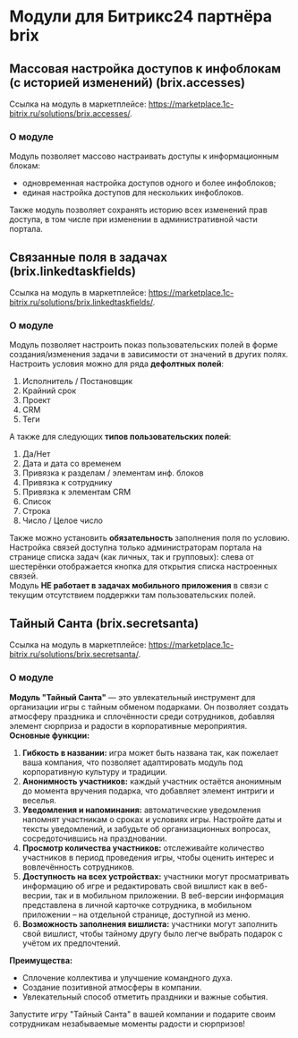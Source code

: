 # Модули для Битрикс24 партнёра brix

## Массовая настройка доступов к инфоблокам (с историей изменений) (brix.accesses)
Ссылка на модуль в маркетплейсе: https://marketplace.1c-bitrix.ru/solutions/brix.accesses/.  

### О модуле
Модуль позволяет массово настраивать доступы к информационным блокам:
- одновременная настройка доступов одного и более инфоблоков;
- единая настройка доступов для нескольких инфоблоков.

Также модуль позволяет сохранять историю всех изменений прав доступа, в том числе при изменении в административной части портала.

## Связанные поля в задачах (brix.linkedtaskfields)
Ссылка на модуль в маркетплейсе: https://marketplace.1c-bitrix.ru/solutions/brix.linkedtaskfields/.  

### О модуле
Модуль позволяет настроить показ пользовательских полей в форме создания/изменения задачи в зависимости от значений в других полях.  
Настроить условия можно для ряда **дефолтных полей**:
1. Исполнитель / Постановщик
2. Крайний срок
3. Проект
4. CRM
5. Теги

А также для следующих **типов пользовательских полей**:
1. Да/Нет
2. Дата и дата со временем
3. Привязка к разделам / элементам инф. блоков
4. Привязка к сотруднику
5. Привязка к элементам CRM
6. Список
7. Строка
8. Число / Целое число

Также можно установить **обязательность** заполнения поля по условию.  
Настройка связей доступна только администраторам портала на странице списка задач (как личных, так и групповых): слева от шестерёнки отображается кнопка для открытия списка настроенных связей.  
Модуль **НЕ работает в задачах мобильного приложения** в связи с текущим отсутствием поддержки там пользовательских полей.

## Тайный Санта (brix.secretsanta)
Ссылка на модуль в маркетплейсе: https://marketplace.1c-bitrix.ru/solutions/brix.secretsanta/.  

### О модуле
**Модуль "Тайный Санта"** — это увлекательный инструмент для организации игры с тайным обменом подарками. Он позволяет создать атмосферу праздника и сплочённости среди сотрудников, добавляя элемент сюрприза и радости в корпоративные мероприятия.  
**Основные функции:**
1. **Гибкость в названии:** игра может быть названа так, как пожелает ваша компания, что позволяет адаптировать модуль под корпоративную культуру и традиции.
2. **Анонимность участников:** каждый участник остаётся анонимным до момента вручения подарка, что добавляет элемент интриги и веселья.
3. **Уведомления и напоминания:** автоматические уведомления напомнят участникам о сроках и условиях игры. Настройте даты и тексты уведомлений, и забудьте об организационных вопросах, сосредоточившись на праздновании.
4. **Просмотр количества участников:** отслеживайте количество участников в период проведения игры, чтобы оценить интерес и вовлечённость сотрудников.
5. **Доступность на всех устройствах:** участники могут просматривать информацию об игре и редактировать свой вишлист как в веб-весрии, так и в мобильном приложении. В веб-версии информация представлена в личной карточке сотрудника, в мобильном приложении – на отдельной странице, доступной из меню.
6. **Возможность заполнения вишлиста:** участники могут заполнить свой вишлист, чтобы тайному другу было легче выбрать подарок с учётом их предпочтений.

**Преимущества:**
* Сплочение коллектива и улучшение командного духа.
* Создание позитивной атмосферы в компании.
* Увлекательный способ отметить праздники и важные события.

Запустите игру "Тайный Санта" в вашей компании и подарите своим сотрудникам незабываемые моменты радости и сюрпризов!